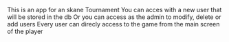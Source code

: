 This is an app for an skane Tournament
You can acces with a new user that will be stored in the db
Or you can access as the admin to modify, delete or add users
Every user can direcly access to the game from the main screen of the player
